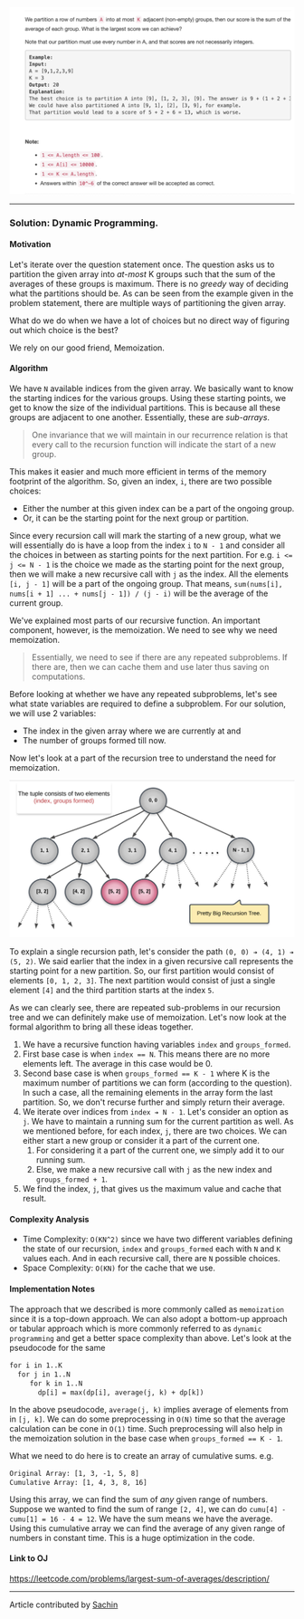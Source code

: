 <p align="center">
<img src="../../Images/Largest-Sum-of-Averages/main.png" width="600">
</p>

---
### Solution: Dynamic Programming.

#### Motivation

Let's iterate over the question statement once. The question asks us to partition the given array into *at-most* K groups such that the sum of the averages of these groups is maximum. There is no *greedy* way of deciding what the partitions should be. As can be seen from the example given in the problem statement, there are multiple ways of partitioning the given array.

What do we do when we have a lot of choices but no direct way of figuring out which choice is the best?

We rely on our good friend, Memoization.

#### Algorithm

We have `N` available indices from the given array. We basically want to know the starting indices for the various groups. Using these starting points, we get to know the size of the individual partitions. This is because all these groups are adjacent to one another. Essentially, these are *sub-arrays*.

> One invariance that we will maintain in our recurrence relation is that every call to the recursion function will indicate the start of a new group.

This makes it easier and much more efficient in terms of the memory footprint of the algorithm. So, given an index, `i`, there are two possible choices:
* Either the number at this given index can be a part of the ongoing group.
* Or, it can be the starting point for the next group or partition.

Since every recursion call will mark the starting of a new group, what we will essentially do is have a loop from the index `i` to `N - 1` and consider all the choices in between as starting points for the next partition. For e.g. `i <= j <= N - 1` is the choice we made as the starting point for the next group, then we will make a new recursive call with `j` as the index. All the elements `[i, j - 1]` will be a part of the ongoing group. That means, `sum(nums[i], nums[i + 1] ... + nums[j - 1]) / (j - i)` will be the average of the current group.

We've explained most parts of our recursive function. An important component, however, is the memoization. We need to see why we need memoization.

> Essentially, we need to see if there are any repeated subproblems. If there are, then we can cache them and use later thus saving on computations.

Before looking at whether we have any repeated subproblems, let's see what state variables are required to define a subproblem. For our solution, we will use 2 variables:
* The index in the given array where we are currently at and
* The number of groups formed till now.

Now let's look at a part of the recursion tree to understand the need for memoization.

<p align="center">
<img src="../../Images/Largest-Sum-of-Averages/recursion.png" width="600">
</p>

To explain a single recursion path, let's consider the path `(0, 0) ➔ (4, 1) ➔ (5, 2)`. We said earlier that the index in a given recursive call represents the starting point for a new partition. So, our first partition would consist of elements `[0, 1, 2, 3]`. The next partition would consist of just a single element `[4]` and the third partition starts at the index `5`.

As we can clearly see, there are repeated sub-problems in our recursion tree and we can definitely make use of memoization. Let's now look at the formal algorithm to bring all these ideas together.

1. We have a recursive function having variables `index` and `groups_formed`.
2. First base case is when `index == N`. This means there are no more elements left. The average in this case would be 0.
3. Second base case is when `groups_formed == K - 1` where K is the maximum number of partitions we can form (according to the question). In such a case, all the remaining elements in the array form the last partition. So, we don't recurse further and simply return their average.
4. We iterate over indices from `index ➔ N - 1`. Let's consider an option as `j`. We have to maintain a running sum for the current partition as well. As we mentioned before, for each index, `j`, there are two choices. We can either start a new group or consider it a part of the current one.
    1. For considering it a part of the current one, we simply add it to our running sum.
    2. Else, we make a new recursive call with `j` as the new index and `groups_formed + 1`.
5. We find the index, `j`, that gives us the maximum value and cache that result.

#### Complexity Analysis

* Time Complexity: `O(KN^2)` since we have two different variables defining the state of our recursion, `index` and `groups_formed` each with `N` and `K` values each. And in each recursive call, there are `N` possible choices.
* Space Complexity: `O(KN)` for the cache that we use.

#### Implementation Notes

The approach that we described is more commonly called as `memoization` since it is a top-down approach. We can also adopt a bottom-up approach or tabular approach which is more commonly referred to as `dynamic programming` and get a better space complexity than above. Let's look at the pseudocode for the same

```
for i in 1..K
  for j in 1..N
     for k in 1..N
       dp[i] = max(dp[i], average(j, k) + dp[k])
```

In the above pseudocode, `average(j, k)` implies average of elements from in `[j, k]`. We can do some preprocessing in `O(N)` time so that the average calculation can be cone in `O(1)` time. Such preprocessing will also help in the memoization solution in the base case when `groups_formed == K - 1`.

What we need to do here is to create an array of cumulative sums. e.g.

```
Original Array: [1, 3, -1, 5, 8]
Cumulative Array: [1, 4, 3, 8, 16]
```

Using this array, we can find the sum of *any* given range of numbers. Suppose we wanted to find the sum of range `[2, 4]`, we can do `cumu[4] - cumu[1] = 16 - 4 = 12`. We have the sum means we have the average. Using this cumulative array we can find the average of any given range of numbers in constant time. This is a huge optimization in the code.

#### Link to OJ

https://leetcode.com/problems/largest-sum-of-averages/description/

---
Article contributed by [Sachin](https://github.com/edorado93)
